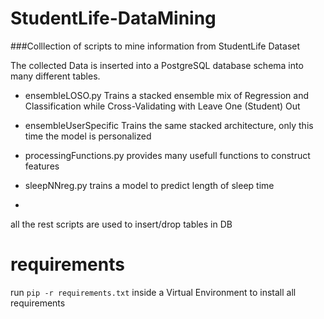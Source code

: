 # StudentLife-DataMining
###Colllection of scripts to mine information from StudentLife Dataset

The collected Data is inserted into a PostgreSQL database schema into many different tables.

* ensembleLOSO.py Trains a stacked ensemble mix of Regression and Classification while Cross-Validating with Leave One (Student) Out

* ensembleUserSpecific Trains the same stacked architecture, only this time the model is personalized

* processingFunctions.py provides many usefull functions to construct features

* sleepNNreg.py trains a model to predict length of sleep time
* 
 all the rest scripts are used to insert/drop tables in DB
 
 # requirements
 run `pip -r requirements.txt` inside a Virtual Environment to  install all requirements
